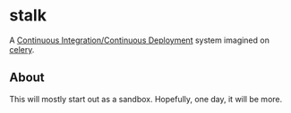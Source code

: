 stalk
=====

A [Continuous Integration/Continuous Deployment](http://en.wikipedia.org/wiki/Continuous_integration) system imagined on [celery](http://celeryproject.org/).

## About

This will mostly start out as a sandbox. Hopefully, one day, it will be more.
